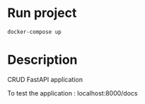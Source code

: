 # Run project

```
docker-compose up
```

# Description

CRUD FastAPI application

To test the application : localhost:8000/docs